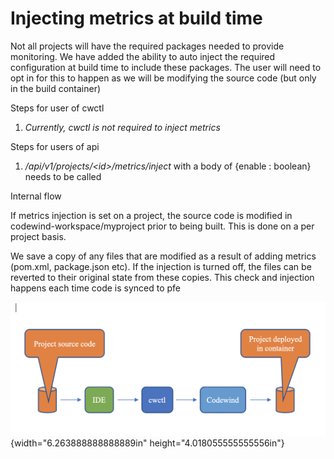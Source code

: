 Injecting metrics at build time
===============================

Not all projects will have the required packages needed to provide
monitoring. We have added the ability to auto inject the required
configuration at build time to include these packages. The user will
need to opt in for this to happen as we will be modifying the source
code (but only in the build container)

Steps for user of cwctl

1.  *Currently, cwctl is not required to inject metrics*

Steps for users of api

1.  */api/v1/projects/\<id\>/metrics/inject* with a body of {enable :
    boolean} needs to be called

Internal flow

If metrics injection is set on a project, the source code is modified in
codewind-workspace/myproject prior to being built. This is done on a per
project basis.

We save a copy of any files that are modified as a result of adding
metrics (pom.xml, package.json etc). If the injection is turned off, the
files can be reverted to their original state from these copies. This
check and injection happens each time code is synced to pfe

![](./media/image1.png){width="6.263888888888889in"
height="4.018055555555556in"}
